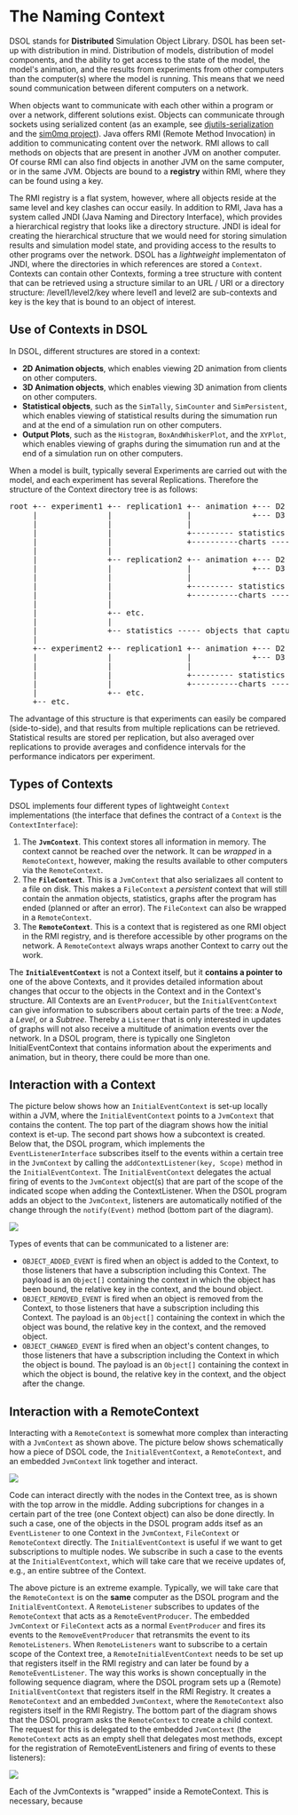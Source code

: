 # The Naming Context

DSOL stands for **Distributed** Simulation Object Library. DSOL has been set-up with distribution in mind. Distribution of models, distribution of model components, and the ability to get access to the state of the model, the model's animation, and the results from experiments from other computers than the computer(s) where the model is running. This means that we need sound communication between diferent computers on a network. 

When objects want to communicate with each other within a program or over a network, different solutions exist. Objects can communicate through sockets using serialized content (as an example, see [djutils-serialization](https://djutils.org/manual/djutils-serialization) and the [sim0mq project](https://sim0mq.org/manual/)). Java offers RMI (Remote Method Invocation) in addition to communicating content over the network. RMI allows to call methods on objects that are present in another JVM on another computer. Of course RMI can also find objects in another JVM on the same computer, or in the same JVM. Objects are bound to a **registry** within RMI, where they can be found using a key.

The RMI registry is a flat system, however, where all objects reside at the same level and key clashes can occur easily. In addition to RMI, Java has a system called JNDI (Java Naming and Directory Interface), which provides a hierarchical registry that looks like a directory structure. JNDI is ideal for creating the hierarchical structure that we would need for storing simulation results and simulation model state, and providing access to the results to other programs over the network. DSOL has a _lightweight_ implementaton of JNDI, where the directories in which references are stored a `Context`. Contexts can contain other Contexts, forming a tree structure with content that can be retrieved using a structure similar to an URL / URI or a directory structure: /level1/level2/key where level1 and level2 are sub-contexts and key is the key that is bound to an object of interest.


## Use of Contexts in DSOL

In DSOL, different structures are stored in a context:

* **2D Animation objects**, which enables viewing 2D animation from clients on other computers.
* **3D Animation objects**, which enables viewing 3D animation from clients on other computers.
* **Statistical objects**, such as the `SimTally`, `SimCounter` and `SimPersistent`, which enables viewing of statistical results during the simumation run and at the end of a simulation run on other computers.
* **Output Plots**, such as the `Histogram`, `BoxAndWhiskerPlot`, and the `XYPlot`, which enables viewing of graphs during the simumation run and at the end of a simulation run on other computers.

When a model is built, typically several Experiments are carried out with the model, and each experiment has several Replications. Therefore the structure of the Context directory tree is as follows:

<pre>
root +-- experiment1 +-- replication1 +-- animation +--- D2 --- 2D animation objects
     |               |                |             +--- D3 --- 3D animation objects
     |               |                |
     |               |                +--------- statistics --- statistics objects
     |               |                +----------charts ------- chart objects
     |               |
     |               +-- replication2 +-- animation +--- D2 --- 2D animation objects
     |               |                |             +--- D3 --- 3D animation objects
     |               |                |
     |               |                +--------- statistics --- statistics objects
     |               |                +----------charts ------- chart objects
     |               |
     |               +-- etc.
     |               |
     |               +-- statistics ----- objects that capture averages over the replications
     |
     +-- experiment2 +-- replication1 +-- animation +--- D2 --- 2D animation objects
     |               |                |             +--- D3 --- 3D animation objects
     |               |                |
     |               |                +--------- statistics --- statistics objects
     |               |                +----------charts ------- chart objects
     |               +-- etc.
     +-- etc.
</pre>

The advantage of this structure is that experiments can easily be compared (side-to-side), and that results from multiple replications can be retrieved. Statistical results are stored per replication, but also averaged over replications to provide averages and confidence intervals for the performance indicators per experiment.


## Types of Contexts

DSOL implements four different types of lightweight `Context` implementations (the interface that defines the contract of a `Context` is the `ContextInterface`):
1. The **`JvmContext`**. This context stores all information in memory. The context cannot be reached over the network. It can be _wrapped_ in a `RemoteContext`, however, making the results available to other computers via the `RemoteContext`.
2. The **`FileContext`**. This is a `JvmContext` that also serializaes all content to a file on disk. This makes a `FileContext` a _persistent_ context that will still contain the anmation objects, statistics, graphs after the program has ended (planned or after an error). The `FileContext` can also be wrapped in a `RemoteContext`.
3. The **`RemoteContext`**. This is a context that is registered as one RMI object in the RMI registry, and is therefore accessible by other programs on the network. A `RemoteContext` always wraps another Context to carry out the work.

The **`InitialEventContext`** is not a Context itself, but it **contains a pointer to** one of the above Contexts, and it provides detailed information about changes that occur to the objects in the Context and in the Context's structure. All Contexts are an `EventProducer`, but the `InitialEventContext` can give information to subscribers about certain parts of the tree: a _Node_, a _Level_, or a _Subtree_. Thereby a `Listener` that is only interested in updates of graphs will not also receive a multitude of animation events over the network. In a DSOL program, there is typically one Singleton InitialEventContext that contains information about the experiments and animation, but in theory, there could be more than one. 


## Interaction with a Context

The picture below shows how an `InitialEventContext` is set-up locally within a JVM, where the `InitialEventContext` points to a `JvmContext` that contains the content. The top part of the diagram shows how the initial context is et-up. The second part shows how a subcontext is created. Below that, the DSOL program, which implements the `EventListenerInterface` subscribes itself to the events within a certain tree in the `JvmContext` by calling the `addContextListener(key, Scope)` method in the `InitialEventContext`. The `InitialEventContext` delegates the actual firing of events to the `JvmContext` object(s) that are part of the scope of the indicated scope when adding the ContextListener. When the DSOL program adds an object to the `JvmContext`, listeners are automatically notified of the change through the `notify(Event)` method (bottom part of the diagram). 

![](../images/8-advanced/jvm-context.png?resize=700,800)

Types of events that can be communicated to a listener are:
* `OBJECT_ADDED_EVENT` is fired when an object is added to the Context, to those listeners that have a subscription including this Context. The payload is an `Object[]` containing the context in which the object has been bound, the relative key in the context, and the bound object.
* `OBJECT_REMOVED_EVENT` is fired when an object is removed from the Context, to those listeners that have a subscription including this Context. The payload is an `Object[]` containing the context in which the object was bound, the relative key in the context, and the removed object.
* `OBJECT_CHANGED_EVENT` is fired when an object's content changes, to those listeners that have a subscription including the Context in which the object is bound. The payload is an `Object[]` containing the context in which the object is bound, the relative key in the context, and the object after the change.


## Interaction with a RemoteContext

Interacting with a `RemoteContext` is somewhat more complex than interacting with a `JvmContext` as shown above. The picture below shows schematically how a piece of DSOL code, the `InitialEventContext`, a `RemoteContext`, and an embedded `JvmContext` link together and interact. 

![](../images/8-advanced/remote-event-context.png)

Code can interact directly with the nodes in the Context tree, as is shown with the top arrow in the middle. Adding subcriptions for changes in a certain part of the tree (one Context object) can also be done directly. In such a case, one of the objects in the DSOL program adds itsef as an `EventListener` to one Context in the `JvmContext`, `FileContext` or `RemoteContext` directly. The `InitialEventContext` is useful if we want to get subscriptions to multiple nodes. We subscribe in such a case to the events at the `InitialEventContext`, which will take care that we receive updates of, e.g., an entire subtree of the Context. 

The above picture is an extreme example. Typically, we will take care that the `RemoteContext` is on the **same** computer as the DSOL program and the `InitialEventContext`. A `RemoteListener` subscribes to updates of the `RemoteContext` that acts as a `RemoteEventProducer`. The embedded `JvmContext` or `FileContext` acts as a normal `EventProducer` and fires its events to the `RemoveEventProducer` that retransmits the event to its `RemoteListeners`. When `RemoteListeners` want to subscribe to a certain scope of the Context tree, a `RemoteInitialEventContext` needs to be set up that registers itself in the RMI registry and can later be found by a `RemoteEventListener`. The way this works is shown conceptually in the following sequence diagram, where the DSOL program sets up a (Remote) `InitialEventContext` that registers itself in the RMI Registry. It creates a `RemoteContext` and an embedded `JvmContext`, where the `RemoteContext` also registers itself in the RMI Registry. The bottom part of the diagram shows that the DSOL program asks the `RemoteContext` to create a child context. The request for this is delegated to the embedded `JvmContext` (the `RemoteContext` acts as an empty shell that delegates most methods, except for the registration of RemoteEventListeners and firing of events to these listeners):

![](../images/8-advanced/sequence-context-setup.png)

Each of the JvmContexts is "wrapped" inside a RemoteContext. This is necessary, because 

